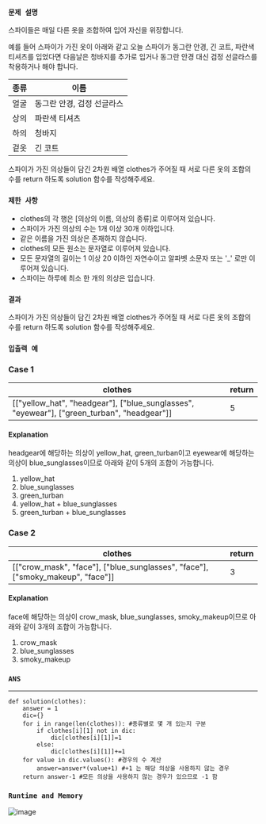 ### `문제 설명`

스파이들은 매일 다른 옷을 조합하여 입어 자신을 위장합니다.

예를 들어 스파이가 가진 옷이 아래와 같고 오늘 스파이가 동그란 안경, 긴 코트, 파란색 티셔츠를 입었다면 다음날은 청바지를 추가로 입거나 동그란 안경 대신 검정 선글라스를 착용하거나 해야 합니다.

|종류|이름|
|---|---|
|얼굴|동그란 안경, 검정 선글라스|
|상의|파란색 티셔츠|
|하의|청바지|
|겉옷|긴 코트|

스파이가 가진 의상들이 담긴 2차원 배열 clothes가 주어질 때 서로 다른 옷의 조합의 수를 return 하도록 solution 함수를 작성해주세요.

### `제한 사항`

- clothes의 각 행은 [의상의 이름, 의상의 종류]로 이루어져 있습니다.
- 스파이가 가진 의상의 수는 1개 이상 30개 이하입니다.
- 같은 이름을 가진 의상은 존재하지 않습니다.
- clothes의 모든 원소는 문자열로 이루어져 있습니다.
- 모든 문자열의 길이는 1 이상 20 이하인 자연수이고 알파벳 소문자 또는 '_' 로만 이루어져 있습니다.
- 스파이는 하루에 최소 한 개의 의상은 입습니다.

### `결과`

스파이가 가진 의상들이 담긴 2차원 배열 clothes가 주어질 때 서로 다른 옷의 조합의 수를 return 하도록 solution 함수를 작성해주세요.

### `입출력 예`
### Case 1

|clothes|return|
|---|---|
|[["yellow_hat", "headgear"], ["blue_sunglasses", "eyewear"], ["green_turban", "headgear"]]|5|

#### Explanation

headgear에 해당하는 의상이 yellow_hat, green_turban이고 eyewear에 해당하는 의상이 blue_sunglasses이므로 아래와 같이 5개의 조합이 가능합니다.

1. yellow_hat
2. blue_sunglasses
3. green_turban
4. yellow_hat + blue_sunglasses
5. green_turban + blue_sunglasses

### Case 2

|clothes|return|
|---|---|
|[["crow_mask", "face"], ["blue_sunglasses", "face"], ["smoky_makeup", "face"]]|3|

#### Explanation

face에 해당하는 의상이 crow_mask, blue_sunglasses, smoky_makeup이므로 아래와 같이 3개의 조합이 가능합니다.

1. crow_mask
2. blue_sunglasses
3. smoky_makeup

### `ANS`

----

```
def solution(clothes):
    answer = 1
    dic={}
    for i in range(len(clothes)): #종류별로 몇 개 있는지 구분
        if clothes[i][1] not in dic:
            dic[clothes[i][1]]=1
        else:
            dic[clothes[i][1]]+=1
    for value in dic.values(): #경우의 수 계산
        answer=answer*(value+1) #+1 는 해당 의상을 사용하지 않는 경우
    return answer-1 #모든 의상을 사용하지 않는 경우가 있으므로 -1 함

```

### `Runtime and Memory`

![image](https://user-images.githubusercontent.com/106041072/227917109-4b5e69b6-d6a8-4232-9f26-4732d1b3c135.png)
